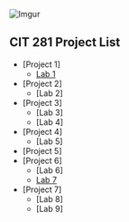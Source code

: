 ![Imgur](https://i.imgur.com/ckdcD0Y.jpg)
## CIT 281 Project List
- [Project 1]
  - [Lab 1](https://uo-cit-wyattholland.github.io/cit281-lab1/)
- [Project 2]
  - [Lab 2]
- [Project 3]
  - [Lab 3]
  - [Lab 4]
- [Project 4]
  - [Lab 5]
- [Project 5]
- [Project 6]
  - [Lab 6]
  - [Lab 7](https://uo-cit-wyattholland.github.io/cit281-lab7/)
- [Project 7]
  - [Lab 8]
  - [Lab 9]











